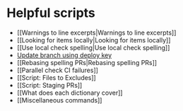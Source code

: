 # Helpful scripts

* [[Warnings to line excerpts|Warnings to line excerpts]]
* [[Looking for items locally|Looking for items locally]]
* [[Use local check spelling|Use local check spelling]]
* [Update branch using deploy key](https://github.com/check-spelling/check-spelling/wiki/Feature:-Update-with-deploy-key#script)
* [[Rebasing spelling PRs|Rebasing spelling PRs]]
* [[Parallel check CI failures]]
* [[Script: Files to Excludes]]
* [[Script: Staging PRs]]
* [[What does each dictionary cover]]
* [[Miscellaneous commands]]
